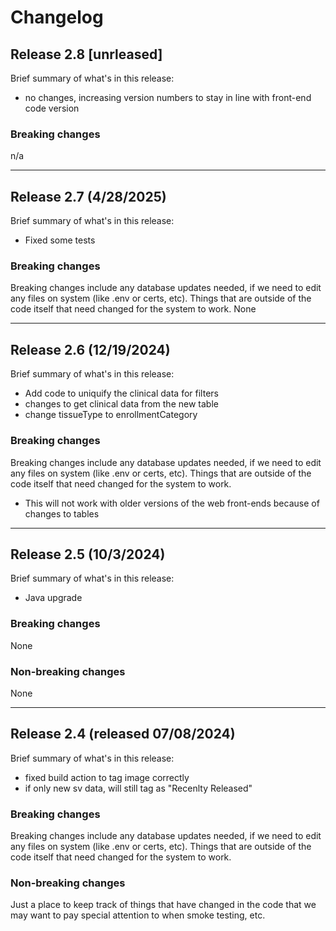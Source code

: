 # Changelog

## Release 2.8 [unrleased]
Brief summary of what's in this release:
- no changes, increasing version numbers to stay in line with front-end code version


### Breaking changes
n/a


----


## Release 2.7 (4/28/2025)
Brief summary of what's in this release:
- Fixed some tests

### Breaking changes
Breaking changes include any database updates needed, if we need to edit any files on system (like .env or certs, etc). Things that are outside of the code itself that need changed for the system to work.
None

----

## Release 2.6 (12/19/2024)
Brief summary of what's in this release:
- Add code to uniquify the clinical data for filters
- changes to get clinical data from the new table
- change tissueType to enrollmentCategory

### Breaking changes
Breaking changes include any database updates needed, if we need to edit any files on system (like .env or certs, etc). Things that are outside of the code itself that need changed for the system to work.
- This will not work with older versions of the web front-ends because of changes to tables

----

## Release 2.5 (10/3/2024)
Brief summary of what's in this release:
- Java upgrade
  
### Breaking changes
None

### Non-breaking changes
None

----

## Release 2.4 (released 07/08/2024)
Brief summary of what's in this release:
- fixed build action to tag image correctly
- if only new sv data, will still tag as "Recenlty Released"

### Breaking changes

Breaking changes include any database updates needed, if we need to edit any files on system (like .env or certs, etc). Things that are outside of the code itself that need changed for the system to work.


### Non-breaking changes

Just a place to keep track of things that have changed in the code that we may want to pay special attention to when smoke testing, etc.
